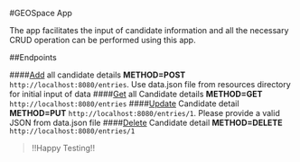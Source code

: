 #GEOSpace App

The app facilitates the input of candidate information and all the necessary CRUD operation 
can be performed using this app.

##Endpoints

####[Add](http://localhost:8080/entries) all candidate details **METHOD=POST** `http://localhost:8080/entries`. Use data.json file from resources directory for initial input of data 
####[Get](http://localhost:8080/entries) all Candidate details **METHOD=GET** `http://localhost:8080/entries`
####[Update](http://localhost:8080/entries/1) Candidate detail **METHOD=PUT** `http://localhost:8080/entries/1`. Please provide a valid JSON from data.json file
####[Delete](http://localhost:8080/entries/1) Candidate detail **METHOD=DELETE** `http://localhost:8080/entries/1`

>!!Happy Testing!!